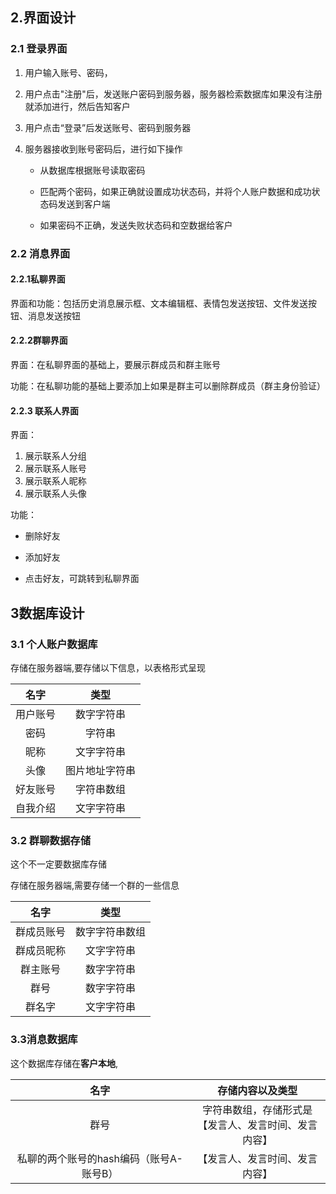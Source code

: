 ## 2.界面设计

### 2.1 登录界面

1. 用户输入账号、密码，
2. 用户点击"注册"后，发送账户密码到服务器，服务器检索数据库如果没有注册就添加进行，然后告知客户
3. 用户点击“登录”后发送账号、密码到服务器
4. 服务器接收到账号密码后，进行如下操作

   + 从数据库根据账号读取密码

   + 匹配两个密码，如果正确就设置成功状态码，并将个人账户数据和成功状态码发送到客户端

   + 如果密码不正确，发送失败状态码和空数据给客户

     

### 2.2 消息界面

#### **2.2.1私聊界面**

界面和功能：包括历史消息展示框、文本编辑框、表情包发送按钮、文件发送按钮、消息发送按钮



#### **2.2.2群聊界面**

界面：在私聊界面的基础上，要展示群成员和群主账号

功能：在私聊功能的基础上要添加上如果是群主可以删除群成员（群主身份验证）



#### **2.2.3 联系人界面**

界面：

1. 展示联系人分组
2. 展示联系人账号
3. 展示联系人昵称
4. 展示联系人头像

功能：

+ 删除好友

+ 添加好友

+ 点击好友，可跳转到私聊界面

  

## 3数据库设计

### 3.1 个人账户数据库

存储在服务器端,要存储以下信息，以表格形式呈现

|   名字   |      类型      |
| :------: | :------------: |
| 用户账号 |   数字字符串   |
|   密码   |     字符串     |
|   昵称   |   文字字符串   |
|   头像   | 图片地址字符串 |
| 好友账号 |   字符串数组   |
| 自我介绍 |   文字字符串   |

### 3.2 群聊数据存储

这个不一定要数据库存储

存储在服务器端,需要存储一个群的一些信息

|    名字    |      类型      |
| :--------: | :------------: |
| 群成员账号 | 数字字符串数组 |
| 群成员昵称 |   文字字符串   |
|  群主账号  |   数字字符串   |
|    群号    |   数字字符串   |
|   群名字   |   文字字符串   |

### 3.3消息数据库

这个数据库存储在**客户本地**,

|                  名字                   |                      存储内容以及类型                      |
| :-------------------------------------: | :--------------------------------------------------------: |
|                  群号                   | 字符串数组，存储形式是<br />【发言人、发言时间、发言内容】 |
| 私聊的两个账号的hash编码（账号A-账号B） |               【发言人、发言时间、发言内容】               |

